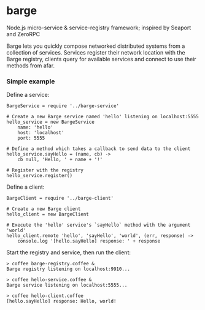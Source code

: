 barge
=====

Node.js micro-service &amp; service-registry framework; inspired by Seaport and ZeroRPC

Barge lets you quickly compose networked distributed systems from a collection of services. Services register their network location with the Barge registry, clients query for available services and connect to use their methods from afar.

### Simple example

Define a service:

```
BargeService = require '../barge-service'

# Create a new Barge service named 'hello' listening on localhost:5555
hello_service = new BargeService
    name: 'hello'
    host: 'localhost'
    port: 5555

# Define a method which takes a callback to send data to the client
hello_service.sayHello = (name, cb) ->
    cb null, 'Hello, ' + name + '!'

# Register with the registry
hello_service.register()
```

Define a client:

```
BargeClient = require '../barge-client'

# Create a new Barge client
hello_client = new BargeClient

# Execute the 'hello' service's `sayHello` method with the argument 'world'
hello_client.remote 'hello', 'sayHello', 'world', (err, response) ->
    console.log '[hello.sayHello] response: ' + response
```

Start the registry and service, then run the client:

```
> coffee barge-registry.coffee &
Barge registry listening on localhost:9910...

> coffee hello-service.coffee &
Barge service listening on localhost:5555...

> coffee hello-client.coffee
[hello.sayHello] response: Hello, world!
```
